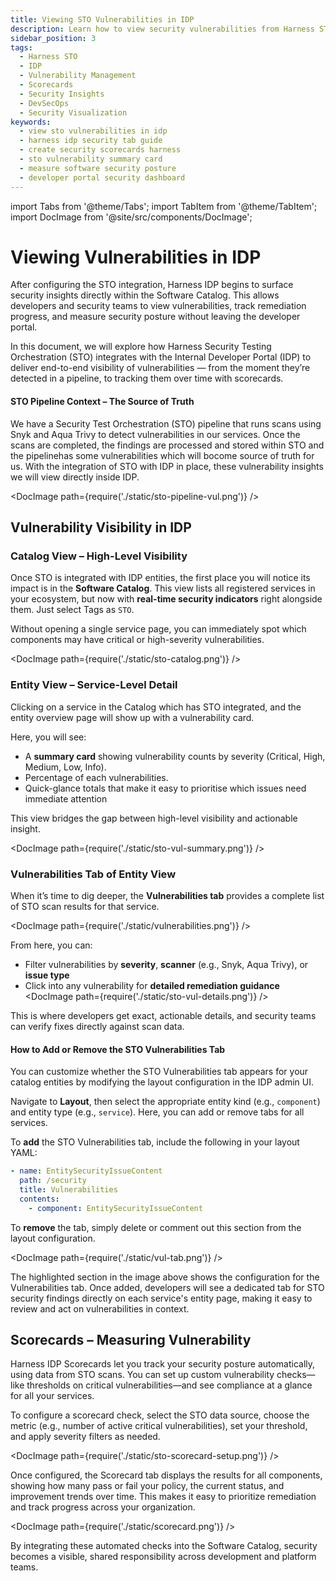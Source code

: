 ```yaml
---
title: Viewing STO Vulnerabilities in IDP
description: Learn how to view security vulnerabilities from Harness STO, use the security tab, and create Scorecards in the Internal Developer Portal (IDP) to measure the security posture of your software components.
sidebar_position: 3
tags:
  - Harness STO
  - IDP
  - Vulnerability Management
  - Scorecards
  - Security Insights
  - DevSecOps
  - Security Visualization
keywords:
  - view sto vulnerabilities in idp
  - harness idp security tab guide
  - create security scorecards harness
  - sto vulnerability summary card
  - measure software security posture
  - developer portal security dashboard
---
```


import Tabs from '@theme/Tabs';
import TabItem from '@theme/TabItem';
import DocImage from '@site/src/components/DocImage';

# Viewing Vulnerabilities in IDP

After configuring the STO integration, Harness IDP begins to surface security insights directly within the Software Catalog. This allows developers and security teams to view vulnerabilities, track remediation progress, and measure security posture without leaving the developer portal.

In this document, we will explore how Harness Security Testing Orchestration (STO) integrates with the Internal Developer Portal (IDP) to deliver end-to-end visibility of vulnerabilities — from the moment they’re detected in a pipeline, to tracking them over time with scorecards.

#### STO Pipeline Context – The Source of Truth

We have a Security Test Orchestration (STO) pipeline that runs scans using Snyk and Aqua Trivy to detect vulnerabilities in our services. Once the scans are completed, the findings are processed and stored within STO and the pipelinehas some vulnerabilities which will bocome source of truth for us. With the integration of STO with IDP in place, these vulnerability insights we will view directly inside IDP. 

<DocImage path={require('./static/sto-pipeline-vul.png')} />

## Vulnerability Visibility in IDP

### Catalog View – High-Level Visibility

Once STO is integrated with IDP entities, the first place you will notice its impact is in the **Software Catalog**. This view lists all registered services in your ecosystem, but now with **real-time security indicators** right alongside them. Just select Tags as `STO`.

Without opening a single service page, you can immediately spot which components may have critical or high-severity vulnerabilities.

<DocImage path={require('./static/sto-catalog.png')} />


### Entity View – Service-Level Detail

Clicking on a service in the Catalog which has STO integrated, and the entity overview page will show up with a vulnerability  card.

Here, you will see:

* A **summary card** showing vulnerability counts by severity (Critical, High, Medium, Low, Info).
* Percentage of each vulnerabilities.
* Quick-glance totals that make it easy to prioritise which issues need immediate attention

This view bridges the gap between high-level visibility and actionable insight.

<DocImage path={require('./static/sto-vul-summary.png')} />



### Vulnerabilities Tab of Entity View

When it’s time to dig deeper, the **Vulnerabilities tab** provides a complete list of STO scan results for that service.

<DocImage path={require('./static/vulnerabilities.png')} />

From here, you can:

* Filter vulnerabilities by **severity**, **scanner** (e.g., Snyk, Aqua Trivy), or **issue type**
* Click into any vulnerability for **detailed remediation guidance**
<DocImage path={require('./static/sto-vul-details.png')} />

<!-- * Jump straight to the **source code** if it’s a Git-based issue, making fixes faster and more accurate -->

This is where developers get exact, actionable details, and security teams can verify fixes directly against scan data.

#### How to Add or Remove the STO Vulnerabilities Tab

You can customize whether the STO Vulnerabilities tab appears for your catalog entities by modifying the layout configuration in the IDP admin UI.

Navigate to **Layout**, then select the appropriate entity kind (e.g., `component`) and entity type (e.g., `service`). Here, you can add or remove tabs for all services.

To **add** the STO Vulnerabilities tab, include the following in your layout YAML:

```yaml
- name: EntitySecurityIssueContent
  path: /security
  title: Vulnerabilities
  contents:
    - component: EntitySecurityIssueContent
```

To **remove** the tab, simply delete or comment out this section from the layout configuration.

<DocImage path={require('./static/vul-tab.png')} />

The highlighted section in the image above shows the configuration for the Vulnerabilities tab. Once added, developers will see a dedicated tab for STO security findings directly on each service's entity page, making it easy to review and act on vulnerabilities in context.

## Scorecards – Measuring Vulnerability

Harness IDP Scorecards let you track your security posture automatically, using data from STO scans. You can set up custom vulnerability checks—like thresholds on critical vulnerabilities—and see compliance at a glance for all your services.

To configure a scorecard check, select the STO data source, choose the metric (e.g., number of active critical vulnerabilities), set your threshold, and apply severity filters as needed.

<DocImage path={require('./static/sto-scorecard-setup.png')} />

Once configured, the Scorecard tab displays the results for all components, showing how many pass or fail your policy, the current status, and improvement trends over time. This makes it easy to prioritize remediation and track progress across your organization.

<DocImage path={require('./static/scorecard.png')} />

By integrating these automated checks into the Software Catalog, security becomes a visible, shared responsibility across development and platform teams.
